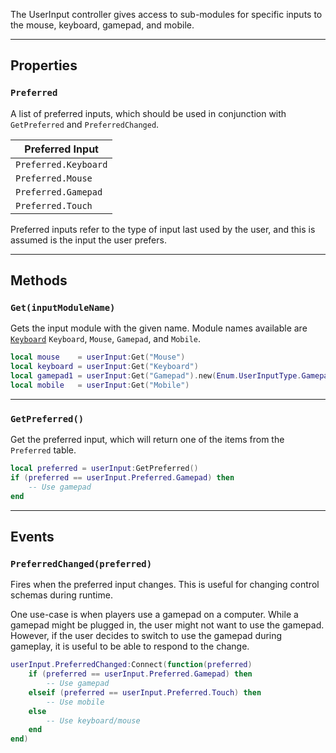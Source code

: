 The UserInput controller gives access to sub-modules for specific inputs to the mouse, keyboard, gamepad, and mobile.

--------------------

## Properties

### `Preferred`

A list of preferred inputs, which should be used in conjunction with `GetPreferred` and `PreferredChanged`.

|Preferred Input|
|----|
|`Preferred.Keyboard`|
|`Preferred.Mouse`|
|`Preferred.Gamepad`|
|`Preferred.Touch`|

Preferred inputs refer to the type of input last used by the user, and this is assumed is the input the user prefers.

--------------------

## Methods

### `Get(inputModuleName)`

Gets the input module with the given name. Module names available are [`Keyboard`](../user_inputs/keyboard/) `Keyboard`, `Mouse`, `Gamepad`, and `Mobile`.

```lua
local mouse    = userInput:Get("Mouse")
local keyboard = userInput:Get("Keyboard")
local gamepad1 = userInput:Get("Gamepad").new(Enum.UserInputType.Gamepad1)
local mobile   = userInput:Get("Mobile")
```

--------------------

### `GetPreferred()`

Get the preferred input, which will return one of the items from the `Preferred` table.

```lua
local preferred = userInput:GetPreferred()
if (preferred == userInput.Preferred.Gamepad) then
	-- Use gamepad
end
```

--------------------

## Events

### `PreferredChanged(preferred)`

Fires when the preferred input changes. This is useful for changing control schemas during runtime.

One use-case is when players use a gamepad on a computer. While a gamepad might be plugged in, the user might not want to use the gamepad. However, if the user decides to switch to use the gamepad during gameplay, it is useful to be able to respond to the change.

```lua
userInput.PreferredChanged:Connect(function(preferred)
	if (preferred == userInput.Preferred.Gamepad) then
		-- Use gamepad
	elseif (preferred == userInput.Preferred.Touch) then
		-- Use mobile
	else
		-- Use keyboard/mouse
	end
end)
```